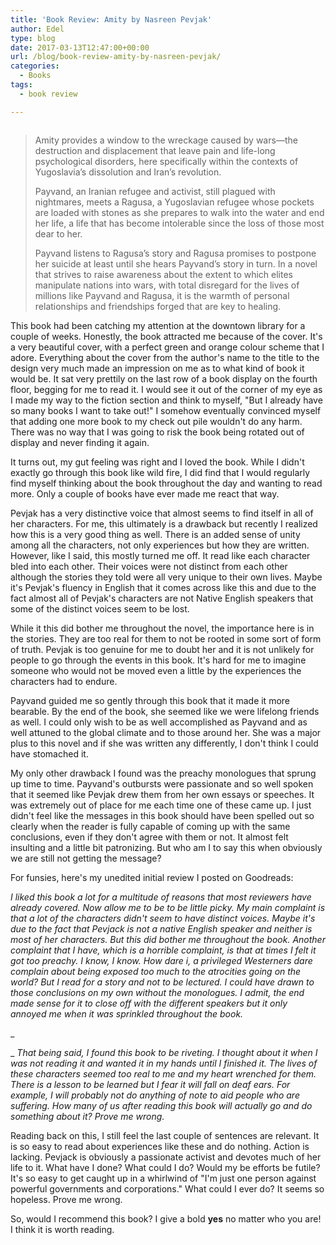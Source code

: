 ```yaml
---
title: 'Book Review: Amity by Nasreen Pevjak'
author: Edel
type: blog
date: 2017-03-13T12:47:00+00:00
url: /blog/book-review-amity-by-nasreen-pevjak/
categories:
  - Books
tags:
  - book review

---
```

<img data-attachment-id="328" data-permalink="http://edelgrace.me/blog/books/book-review-amity-by-nasreen-pevjak/attachment/amity/" data-orig-file="https://i0.wp.com/edelgrace.me/blog/wp-content/uploads/2017/03/amity.png?fit=189%2C284" data-orig-size="189,284" data-comments-opened="1" data-image-meta="{&quot;aperture&quot;:&quot;0&quot;,&quot;credit&quot;:&quot;&quot;,&quot;camera&quot;:&quot;&quot;,&quot;caption&quot;:&quot;&quot;,&quot;created_timestamp&quot;:&quot;0&quot;,&quot;copyright&quot;:&quot;&quot;,&quot;focal_length&quot;:&quot;0&quot;,&quot;iso&quot;:&quot;0&quot;,&quot;shutter_speed&quot;:&quot;0&quot;,&quot;title&quot;:&quot;&quot;,&quot;orientation&quot;:&quot;0&quot;}" data-image-title="amity" data-image-description="" data-medium-file="https://i0.wp.com/edelgrace.me/blog/wp-content/uploads/2017/03/amity.png?fit=189%2C284" data-large-file="https://i0.wp.com/edelgrace.me/blog/wp-content/uploads/2017/03/amity.png?fit=189%2C284" src="https://i0.wp.com/edelgrace.me/blog/wp-content/uploads/2017/03/amity.png?resize=189%2C284" alt="" class="alignleft size-full wp-image-328" data-recalc-dims="1" />

> Amity provides a window to the wreckage caused by wars—the destruction and displacement that leave pain and life-long psychological disorders, here specifically within the contexts of Yugoslavia’s dissolution and Iran’s revolution.
> 
> Payvand, an Iranian refugee and activist, still plagued with nightmares, meets a Ragusa, a Yugoslavian refugee whose pockets are loaded with stones as she prepares to walk into the water and end her life, a life that has become intolerable since the loss of those most dear to her.
> 
> Payvand listens to Ragusa’s story and Ragusa promises to postpone her suicide at least until she hears Payvand’s story in turn. In a novel that strives to raise awareness about the extent to which elites manipulate nations into wars, with total disregard for the lives of millions like Payvand and Ragusa, it is the warmth of personal relationships and friendships forged that are key to healing.

This book had been catching my attention at the downtown library for a couple of weeks. Honestly, the book attracted me because of the cover. It's a very beautiful cover, with a perfect green and orange colour scheme that I adore. Everything about the cover from the author's name to the title to the design very much made an impression on me as to what kind of book it would be. It sat very prettily on the last row of a book display on the fourth floor, begging for me to read it. I would see it out of the corner of my eye as I made my way to the fiction section and think to myself, "But I already have so many books I want to take out!" I somehow eventually convinced myself that adding one more book to my check out pile wouldn't do any harm. There was no way that I was going to risk the book being rotated out of display and never finding it again.

It turns out, my gut feeling was right and I loved the book. While I didn't exactly go through this book like wild fire, I did find that I would regularly find myself thinking about the book throughout the day and wanting to read more. Only a couple of books have ever made me react that way.

Pevjak has a very distinctive voice that almost seems to find itself in all of her characters. For me, this ultimately is a drawback but recently I realized how this is a very good thing as well. There is an added sense of unity among all the characters, not only experiences but how they are written. However, like I said, this mostly turned me off. It read like each character bled into each other. Their voices were not distinct from each other although the stories they told were all very unique to their own lives. Maybe it's Pevjak's fluency in English that it comes across like this and due to the fact almost all of Pevjak's characters are not Native English speakers that some of the distinct voices seem to be lost.

While it this did bother me throughout the novel, the importance here is in the stories. They are too real for them to not be rooted in some sort of form of truth. Pevjak is too genuine for me to doubt her and it is not unlikely for people to go through the events in this book. It's hard for me to imagine someone who would not be moved even a little by the experiences the characters had to endure.

Payvand guided me so gently through this book that it made it more bearable. By the end of the book, she seemed like we were lifelong friends as well. I could only wish to be as well accomplished as Payvand and as well attuned to the global climate and to those around her. She was a major plus to this novel and if she was written any differently, I don't think I could have stomached it.

My only other drawback I found was the preachy monologues that sprung up time to time. Payvand's outbursts were passionate and so well spoken that it seemed like Pevjak drew them from her own essays or speeches. It was extremely out of place for me each time one of these came up. I just didn't feel like the messages in this book should have been spelled out so clearly when the reader is fully capable of coming up with the same conclusions, even if they don't agree with them or not. It almost felt insulting and a little bit patronizing. But who am I to say this when obviously we are still not getting the message?

For funsies, here's my unedited initial review I posted on Goodreads:

_I liked this book a lot for a multitude of reasons that most reviewers have already covered. Now allow me to be to be little picky. My main complaint is that a lot of the characters didn't seem to have distinct voices. Maybe it's due to the fact that Pevjack is not a native English speaker and neither is most of her characters. But this did bother me throughout the book. Another complaint that I have, which is a horrible complaint, is that at times I felt it got too preachy. I know, I know. How dare i, a privileged Westerners dare complain about being exposed too much to the atrocities going on the world? But I read for a story and not to be lectured. I could have drawn to those conclusions on my own without the monologues. I admit, the end made sense for it to close off with the different speakers but it only annoyed me when it was sprinkled throughout the book._

_
  
_ _That being said, I found this book to be riveting. I thought about it when I was not reading it and wanted it in my hands until I finished it. The lives of these characters seemed too real to me and my heart wrenched for them. There is a lesson to be learned but I fear it will fall on deaf ears. For example, I will probably not do anything of note to aid people who are suffering. How many of us after reading this book will actually go and do something about it? Prove me wrong._

Reading back on this, I still feel the last couple of sentences are relevant. It is so easy to read about experiences like these and do nothing. Action is lacking. Pevjack is obviously a passionate activist and devotes much of her life to it. What have I done? What could I do? Would my be efforts be futile? It's so easy to get caught up in a whirlwind of "I'm just one person against powerful governments and corporations." What could I ever do? It seems so hopeless. Prove me wrong.

So, would I recommend this book? I give a bold **yes** no matter who you are! I think it is worth reading.